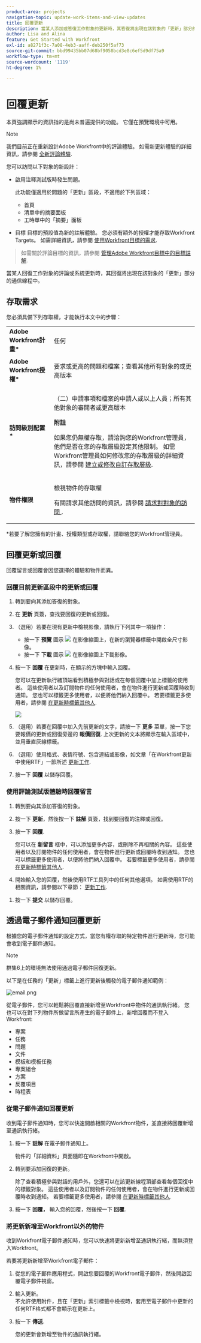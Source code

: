 ```yaml
---
product-area: projects
navigation-topic: update-work-items-and-view-updates
title: 回覆更新
description: 當某人添加或答復工作對象的更新時，其答復將出現在該對象的「更新」部分的通信線程中。 如果您對對象具有「查看」訪問權限，則可以將答復添加到更新或按贊。
author: Lisa and Alina
feature: Get Started with Workfront
exl-id: a8271f3c-7a08-4eb3-aaff-deb250f5af73
source-git-commit: bbd99435bb07d68bf9058bcd3e8c6ef5d9df75a9
workflow-type: tm+mt
source-wordcount: '1119'
ht-degree: 1%

---
```


# 回覆更新

<!--take "Beta" references out when we remove the beta-->

<span class="preview">本頁強調顯示的資訊指的是尚未普遍提供的功能。 它僅在預覽環境中可用。

>[!NOTE]
>
>我們目前正在重新設計Adobe Workfront中的評論體驗。
>如需新更新體驗的詳細資訊，請參閱 [全新評論體驗](../updating-work-items-and-viewing-updates/unified-commenting-experience.md).
>
>您可以訪問以下對象的新設計：
> * <span class="preview">啟用注釋測試版時發生問題。 </span>
   >
   >     <span class="preview">此功能僅適用於問題的「更新」區段，不適用於下列區域：</span>
   >
   >     * <span class="preview">首頁</span>
   >     * <span class="preview">清單中的摘要面板</span>
   >     * <span class="preview">工時單中的「摘要」面板</span>
>
> * 目標
   >   目標的預設值為新的註解體驗。 您必須有額外的授權才能存取Workfront Targets。 如需詳細資訊，請參閱 [使用Workfront目標的需求](../../workfront-goals/goal-management/access-needed-for-wf-goals.md).

   >
   >    如需關於評論目標的資訊，請參閱 [管理Adobe Workfront目標中的目標註解](../../workfront-goals/goal-management/manage-goal-comments.md).


當某人回復工作對象的評論或系統更新時，其回復將出現在該對象的「更新」部分的通信線程中。


## 存取需求

您必須具備下列存取權，才能執行本文中的步驟：

<table style="table-layout:auto"> 
 <col> 
 <col> 
 <tbody> 
  <tr> 
   <td role="rowheader"><strong>Adobe Workfront計畫*</strong></td> 
   <td> <p>任何</p> </td> 
  </tr> 
  <tr> 
   <td role="rowheader"><strong>Adobe Workfront授權*</strong></td> 
   <td> <p>要求或更高的問題和檔案；查看其他所有對象的或更高版本</p> </td> 
  </tr> 
  <tr> 
   <td role="rowheader"><strong>訪問級別配置*</strong></td> 
   <td> <p>（二）申請事項和檔案的申請人或以上人員；所有其他對象的審閱者或更高版本</p> <p><b>附註</b>

如果您仍無權存取，請洽詢您的Workfront管理員，他們是否在您的存取層級設定其他限制。 如需Workfront管理員如何修改您的存取層級的詳細資訊，請參閱 <a href="../../administration-and-setup/add-users/configure-and-grant-access/create-modify-access-levels.md" class="MCXref xref">建立或修改自訂存取層級</a>.</p> </td>
</tr> 
  <tr> 
   <td role="rowheader"><strong>物件權限</strong></td> 
   <td> <p>檢視物件的存取權</p> <p>有關請求其他訪問的資訊，請參閱 <a href="../../workfront-basics/grant-and-request-access-to-objects/request-access.md" class="MCXref xref">請求對對象的訪問 </a>.</p> </td> 
  </tr> 
 </tbody> 
</table>

&#42;若要了解您擁有的計畫、授權類型或存取權，請聯絡您的Workfront管理員。

## 回覆更新或回覆

回覆留言或回覆會因您選擇的體驗和物件而異。

### 回覆目前更新區段中的更新或回覆

1. 轉到要向其添加答復的對象。
1. 在 **更新** 頁簽，查找要回復的更新或回復。

1. （選用）若要在現有更新中檢視影像，請執行下列其中一項操作：

   * 按一下 **預覽** 圖示 ![](assets/previewimageicon-31x31.png) 在影像縮圖上，在新的瀏覽器標籤中開啟全尺寸影像。
   * 按一下 **下載** 圖示 ![](assets/downloadimageicon.png) 在影像縮圖上下載影像。

1. 按一下 **回覆** 在更新時，在顯示的方塊中輸入回覆。

   您可以在更新執行緒頂端看到積極參與對話或在每個回覆中加上標籤的使用者。 這些使用者以及訂閱物件的任何使用者，會在物件進行更新或回覆時收到通知。 您也可以標籤更多使用者，以便將他們納入回覆中。  若要標籤更多使用者，請參閱 [在更新時標籤其他人](../../workfront-basics/updating-work-items-and-viewing-updates/tag-others-on-updates.md).

   ![](assets/tagging-transparency-350x192.png)
1. （選用）若要在回覆中加入先前更新的文字，請按一下 **更多** 菜單，按一下您要報價的更新或回復旁邊的 **報價回復**. 上次更新的文本將顯示在輸入區域中，並用垂直灰線標籤。
1. （選用）使用格式、表情符號、包含連結或影像，如文章「在Workfront更新中使用RTF」一節所述 [更新工作](../../workfront-basics/updating-work-items-and-viewing-updates/update-work.md).
1. 按一下 **回覆** 以儲存回覆。

<div class="preview">

### 使用評論測試版體驗時回覆留言

1. 轉到要向其添加答復的對象。
1. 按一下 **更新**，然後按一下 **註解** 頁簽，找到要回復的注釋或回復。
1. 按一下 **回覆**.

   您可以在 **新留言** 框中，可以添加更多內容，或刪除不再相關的內容。 這些使用者以及訂閱物件的任何使用者，會在物件進行更新或回覆時收到通知。 您也可以標籤更多使用者，以便將他們納入回覆中。  若要標籤更多使用者，請參閱 [在更新時標籤其他人](../../workfront-basics/updating-work-items-and-viewing-updates/tag-others-on-updates.md).

1. 開始輸入您的回覆，然後使用RTF工具列中的任何其他選項。 如需使用RTF的相關資訊，請參閱以下章節： [更新工作](../updating-work-items-and-viewing-updates/update-work.md).

<!--this is not yet available in beta, leave drafted:  
1. (Optional) To include text from a previous update in your reply, click the **More** menu next to the update or reply you want to quote, then click **Quote Reply**. Text from the previous update appears in the input area, marked with a gray line. -***********close the draft here************-->

1. 按一下 **提交** 以儲存回覆。

</div>



## 透過電子郵件通知回覆更新

根據您的電子郵件通知的設定方式，當您有權存取的特定物件進行更新時，您可能會收到電子郵件通知。

>[!NOTE]
>
>群集6上的環境無法使用通過電子郵件回復更新。

以下是在任務的「更新」標籤上進行更新後觸發的電子郵件通知範例：

![email.png](assets/email-350x202.png)

從電子郵件，您可以輕鬆將回覆直接新增至Workfront中物件的通訊執行緒。 您也可以在對下列物件所做留言所產生的電子郵件上，新增回覆而不登入Workfront:

* 專案
* 任務
* 問題
* 文件
* 模板和模板任務
* 專案組合
* 方案
* 反覆項目
* 時程表

### 從電子郵件通知回覆更新

收到電子郵件通知時，您可以快速開啟相關的Workfront物件，並直接將回覆新增至通訊執行緒。

1. 按一下 **註解** 在電子郵件通知上。

   物件的「詳細資料」頁面隨即在Workfront中開啟。

1. 轉到要添加回復的更新。

   除了查看積極參與對話的用戶外，您還可以在該更新線程頂部查看每個回復中的標籤對象。 這些使用者以及訂閱物件的任何使用者，會在物件進行更新或回覆時收到通知。 若要標籤更多使用者，請參閱 [在更新時標籤其他人](../../workfront-basics/updating-work-items-and-viewing-updates/tag-others-on-updates.md).

1. 按一下 **回覆，** 輸入您的回覆，然後按一下 **回覆**.

### 將更新新增至Workfront以外的物件

收到Workfront電子郵件通知時，您可以快速將更新新增至通訊執行緒，而無須登入Workfront。

若要將更新新增至Workfront電子郵件：

1. 從您的電子郵件應用程式，開啟您要回覆的Workfront電子郵件，然後開啟回覆電子郵件視窗。
1. 輸入更新。\
   不允許使用附件，且在「更新」索引標籤中檢視時，套用至電子郵件中更新的任何RTF格式都不會顯示在更新上。
1. 按一下 **傳送**.

   您的更新會新增至物件的通訊執行緒。
